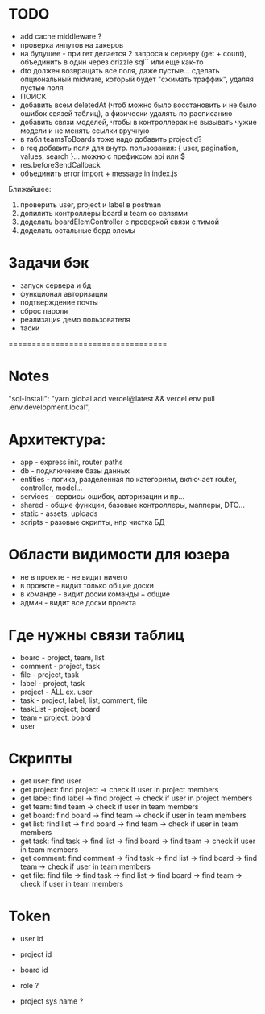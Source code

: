 # TODO
- add cache middleware ?
- проверка инпутов на хакеров
- на будущее - при гет делается 2 запроса к серверу (get + count), объединить в один через drizzle sql`` или еще как-то
- dto должен возвращать все поля, даже пустые... сделать опциональный midware, который будет "сжимать траффик", удаляя пустые поля
- ПОИСК
- добавить всем deletedAt (чтоб можно было восстановить и не было ошибок связей таблиц), а физически удалять по расписанию
- добавить связи моделей, чтобы в контроллерах не вызывать чужие модели и не менять ссылки вручную
- в табл teamsToBoards тоже надо добавить projectId?
- в req добавить поля для внутр. пользования: { user, pagination, values, search }... можно с префиксом api или $
- res.beforeSendCallback
- объединить error import + message in index.js

Ближайшее:
1. проверить user, project и label в postman
2. допилить контроллеры board и team со связями
3. доделать boardElemController с проверкой связи с тимой
4. доделать остальные борд элемы


# Задачи бэк
- запуск сервера и бд
- функционал авторизации
- подтверждение почты
- сброс пароля
- реализация демо пользователя
- таски

==================================

# Notes
"sql-install": "yarn global add vercel@latest && vercel env pull .env.development.local",


# Архитектура:
- app - express init, router paths
- db - подключение базы данных
- entities - логика, разделенная по категориям, включает router, controller, model...
- services - сервисы ошибок, авторизации и пр...
- shared - общие функции, базовые контроллеры, мапперы, DTO...
- static - assets, uploads
- scripts - разовые скрипты, нпр чистка БД


# Области видимости для юзера
- не в проекте - не видит ничего
- в проекте - видит только общие доски
- в команде - видит доски команды + общие
- админ - видит все доски проекта

# Где нужны связи таблиц
- board - project, team, list
- comment - project, task
- file - project, task
- label - project, task
- project - ALL ex. user
- task - project, label, list, comment, file
- taskList - project, board
- team - project, board
- user

# Скрипты
- get user: find user
- get project: find project -> check if user in project members
- get label: find label -> find project -> check if user in project members
- get team: find team -> check if user in team members
- get board: find board -> find team -> check if user in team members
- get list: find list -> find board -> find team -> check if user in team members
- get task: find task -> find list -> find board -> find team -> check if user in team members
- get comment: find comment -> find task -> find list -> find board -> find team -> check if user in team members
- get file: find file -> find task -> find list -> find board -> find team -> check if user in team members

# Token
- user id
- project id
- board id

- role ?
- project sys name ?
